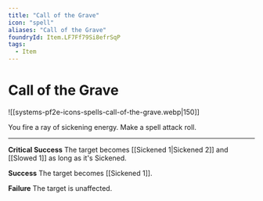 ```yaml
---
title: "Call of the Grave"
icon: "spell"
aliases: "Call of the Grave"
foundryId: Item.LF7Ff79Si8efrSqP
tags:
  - Item
---
```


# Call of the Grave
![[systems-pf2e-icons-spells-call-of-the-grave.webp|150]]

You fire a ray of sickening energy. Make a spell attack roll.

* * *

**Critical Success** The target becomes [[Sickened 1|Sickened 2]] and [[Slowed 1]] as long as it's Sickened.

**Success** The target becomes [[Sickened 1]].

**Failure** The target is unaffected.
